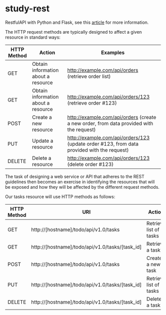 # study-rest
RestfulAPI with Python and Flask, see this [article](https://blog.miguelgrinberg.com/post/designing-a-restful-api-with-python-and-flask) for more information. 

The HTTP request methods are typically designed to affect a given resource in standard ways:

| HTTP Method | Action | Examples | 
|-------------|--------|----------|
| GET |  Obtain information about a resource | http://example.com/api/orders (retrieve order list) | 
| GET | Obtain information about a resource | http://example.com/api/orders/123 (retrieve order #123) | 
| POST | Create a new resource | http://example.com/api/orders (create a new order, from data provided with the request) |
| PUT | Update a resource | http://example.com/api/orders/123 (update order #123, from data provided with the request) |  
| DELETE | Delete a resource | http://example.com/api/orders/123 (delete order #123) | 

The task of designing a web service or API that adheres to the REST guidelines then becomes an exercise in identifying the resources that will be exposed and how they will be affected by the different request methods.

Our tasks resource will use HTTP methods as follows:

| HTTP Method | URI | Action | 
|-------------|-----|--------|
| GET | http://[hostname]/todo/api/v1.0/tasks | Retrieve list of tasks | 
| GET | http://[hostname]/todo/api/v1.0/tasks/[task_id] | Retrieve a task | 
| POST | http://[hostname]/todo/api/v1.0/tasks | Create a new task | 
| PUT | http://[hostname]/todo/api/v1.0/tasks/[task_id] | Retrieve list of tasks | 
| DELETE | http://[hostname]/todo/api/v1.0/tasks/[task_id] | Delete a task | 
